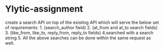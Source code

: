 # Ylytic-assignment
create a search API on top of the existing API which will serve the below set of requirements:  1. (search_author field)  2. (at_from and at_to search fields)  3.  (like_from, like_to, reply_from, reply_to fields) 4.searched with a search string 5. All the above searches can be done within the same request as well.
